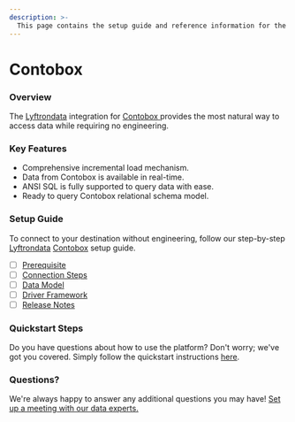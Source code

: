```yaml
---
description: >-
  This page contains the setup guide and reference information for the Contobox source connector.
---
```


# Contobox

### Overview

The [Lyftrondata](https://www.lyftrondata.com/) integration for [Contobox](https://www.lyftrondata.com/integration/contobox/)[ ](https://www.lyftrondata.com/integration/contobox/)provides the most natural way to access data while requiring no engineering.

### Key Features

* Comprehensive incremental load mechanism.
* Data from Contobox is available in real-time.&#x20;
* ANSI SQL is fully supported to query data with ease.
* Ready to query Contobox relational schema model.

### Setup Guide

To connect to your destination without engineering, follow our step-by-step [Lyftrondata](https://www.lyftrondata.com/)  [Contobox](https://www.lyftrondata.com/integration/contobox/) setup guide.

* [ ] [Prerequisite](../../marketing-analytics/contobox/prerequisite.md)
* [ ] [Connection Steps](../../marketing-analytics/contobox/connection-steps.md)
* [ ] [Data Model](../../marketing-analytics/contobox/data-model/)
* [ ] [Driver Framework](../../marketing-analytics/contobox/driver-framework/)
* [ ] [Release Notes](../../marketing-analytics/contobox/release-notes.md)

### Quickstart Steps

Do you have questions about how to use the platform? Don't worry; we've got you covered. Simply follow the quickstart instructions [here](../../../quickstart-steps.md).

### Questions? <a href="#questions" id="questions"></a>

We're always happy to answer any additional questions you may have! [Set up a meeting with our data experts.](https://www.lyftrondata.com/book-a-meeting/)

